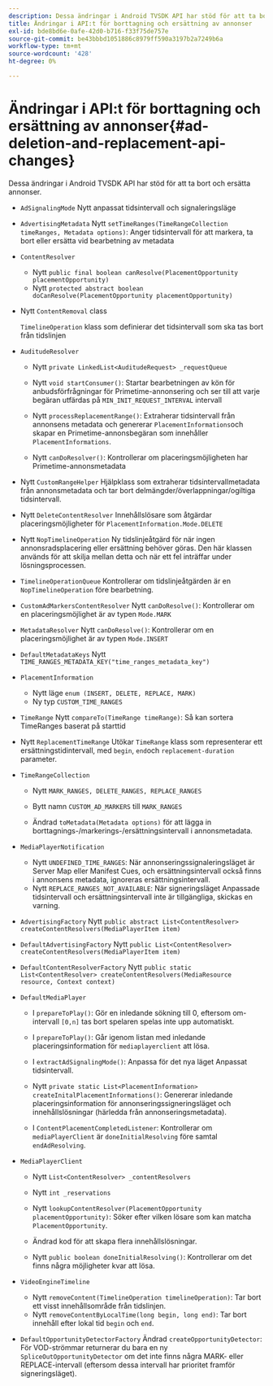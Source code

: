 ```yaml
---
description: Dessa ändringar i Android TVSDK API har stöd för att ta bort och ersätta annonser.
title: Ändringar i API:t för borttagning och ersättning av annonser
exl-id: bde8bd6e-0afe-42d0-b716-f33f75de757e
source-git-commit: be43bbbd1051886c8979ff590a3197b2a7249b6a
workflow-type: tm+mt
source-wordcount: '428'
ht-degree: 0%

---
```


# Ändringar i API:t för borttagning och ersättning av annonser{#ad-deletion-and-replacement-api-changes}

Dessa ändringar i Android TVSDK API har stöd för att ta bort och ersätta annonser.

* `AdSignalingMode` Nytt anpassat tidsintervall och signaleringsläge

* `AdvertisingMetadata` Nytt `setTimeRanges(TimeRangeCollection timeRanges, Metadata options)`: Anger tidsintervall för att markera, ta bort eller ersätta vid bearbetning av metadata

* `ContentResolver`

   * Nytt `public final boolean canResolve(PlacementOpportunity placementOpportunity)`
   * Nytt `protected abstract boolean doCanResolve(PlacementOpportunity placementOpportunity)`

* Nytt `ContentRemoval` class

   `TimelineOperation` klass som definierar det tidsintervall som ska tas bort från tidslinjen

* `AuditudeResolver`

   * Nytt `private LinkedList<AuditudeRequest> _requestQueue`
   * Nytt `void startConsumer()`: Startar bearbetningen av kön för anbudsförfrågningar för Primetime-annonsering och ser till att varje begäran utfärdas på `MIN_INIT_REQUEST_INTERVAL` intervall

   * Nytt `processReplacementRange()`: Extraherar tidsintervall från annonsens metadata och genererar `PlacementInformations`och skapar en Primetime-annonsbegäran som innehåller `PlacementInformations`.

   * Nytt `canDoResolver()`: Kontrollerar om placeringsmöjligheten har Primetime-annonsmetadata

* Nytt `CustomRangeHelper` Hjälpklass som extraherar tidsintervallmetadata från annonsmetadata och tar bort delmängder/överlappningar/ogiltiga tidsintervall.

* Nytt `DeleteContentResolver` Innehållslösare som åtgärdar placeringsmöjligheter för `PlacementInformation.Mode.DELETE`

* Nytt `NopTimelineOperation` Ny tidslinjeåtgärd för när ingen annonsradsplacering eller ersättning behöver göras. Den här klassen används för att skilja mellan detta och när ett fel inträffar under lösningsprocessen.

* `TimelineOperationQueue` Kontrollerar om tidslinjeåtgärden är en `NopTimelineOperation` före bearbetning.

* `CustomAdMarkersContentResolver` Nytt `canDoResolve()`: Kontrollerar om en placeringsmöjlighet är av typen `Mode.MARK`

* `MetadataResolver` Nytt `canDoResolve()`: Kontrollerar om en placeringsmöjlighet är av typen `Mode.INSERT`

* `DefaultMetadataKeys` Nytt `TIME_RANGES_METADATA_KEY("time_ranges_metadata_key")`

* `PlacementInformation`

   * Nytt läge `enum (INSERT, DELETE, REPLACE, MARK)`
   * Ny typ `CUSTOM_TIME_RANGES`

* `TimeRange` Nytt `compareTo(TimeRange timeRange)`: Så kan sortera TimeRanges baserat på starttid

* Nytt `ReplacementTimeRange` Utökar `TimeRange` klass som representerar ett ersättningstidintervall, med `begin`, `end`och `replacement-duration` parameter.

* `TimeRangeCollection`

   * Nytt `MARK_RANGES, DELETE_RANGES, REPLACE_RANGES`
   * Bytt namn `CUSTOM_AD_MARKERS` till `MARK_RANGES`

   * Ändrad `toMetadata(Metadata options)` för att lägga in borttagnings-/markerings-/ersättningsintervall i annonsmetadata.

* `MediaPlayerNotification`

   * Nytt `UNDEFINED_TIME_RANGES`: När annonseringssignaleringsläget är Server Map eller Manifest Cues, och ersättningsintervall också finns i annonsens metadata, ignoreras ersättningsintervall.
   * Nytt `REPLACE_RANGES_NOT_AVAILABLE`: När signeringsläget Anpassade tidsintervall och ersättningsintervall inte är tillgängliga, skickas en varning.

* `AdvertisingFactory` Nytt `public abstract List<ContentResolver> createContentResolvers(MediaPlayerItem item)`

* `DefaultAdvertisingFactory` Nytt `public List<ContentResolver> createContentResolvers(MediaPlayerItem item)`

* `DefaultContentResolverFactory` Nytt `public static List<ContentResolver> createContentResolvers(MediaResource resource, Context context)`

* `DefaultMediaPlayer`

   * I `prepareToPlay()`: Gör en inledande sökning till 0, eftersom om-intervall `[0,n]` tas bort spelaren spelas inte upp automatiskt.

   * I `prepareToPlay()`: Går igenom listan med inledande placeringsinformation för `mediaplayerclient` att lösa.

   * I `extractAdSignalingMode()`: Anpassa för det nya läget Anpassat tidsintervall.
   * Nytt `private static List<PlacementInformation> createInitalPlacementInformations()`: Genererar inledande placeringsinformation för annonseringssigneringsläget och innehållslösningar (härledda från annonseringsmetadata).
   * I `ContentPlacementCompletedListener`: Kontrollerar om `mediaPlayerClient` är `doneInitialResolving` före samtal `endAdResolving`.

* `MediaPlayerClient`

   * Nytt `List<ContentResolver> _contentResolvers`
   * Nytt `int _reservations`
   * Nytt `lookupContentResolver(PlacementOpportunity placementOpportunity)`: Söker efter vilken lösare som kan matcha `PlacementOpportunity`.

   * Ändrad kod för att skapa flera innehållslösningar.
   * Nytt `public boolean doneInitialResolving()`: Kontrollerar om det finns några möjligheter kvar att lösa.

* `VideoEngineTimeline`

   * Nytt `removeContent(TimelineOperation timelineOperation)`: Tar bort ett visst innehållsområde från tidslinjen.
   * Nytt `removeContentByLocalTime(long begin, long end)`: Tar bort innehåll efter lokal tid `begin` och `end`.

* `DefaultOpportunityDetectorFactory` Ändrad `createOpportunityDetector`: För VOD-strömmar returnerar du bara en ny `SpliceOutOpportunityDetector` om det inte finns några MARK- eller REPLACE-intervall (eftersom dessa intervall har prioritet framför signeringsläget).
